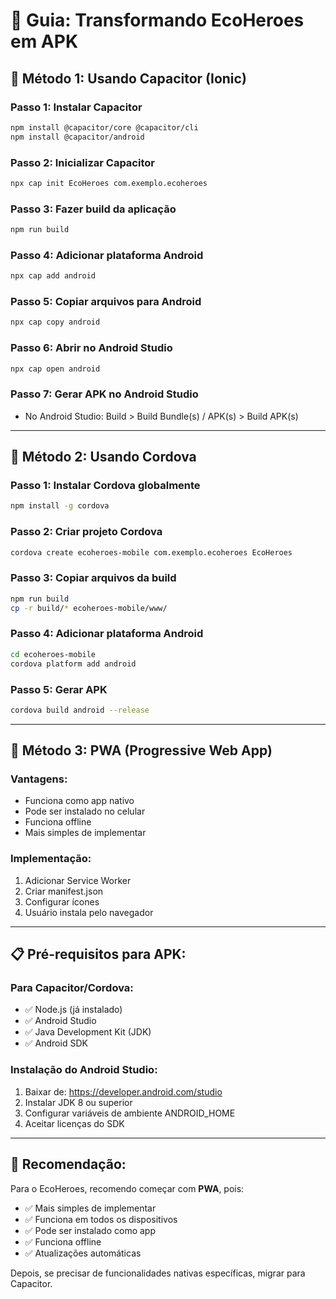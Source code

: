 # 📱 Guia: Transformando EcoHeroes em APK

## 🚀 Método 1: Usando Capacitor (Ionic)

### Passo 1: Instalar Capacitor
```bash
npm install @capacitor/core @capacitor/cli
npm install @capacitor/android
```

### Passo 2: Inicializar Capacitor
```bash
npx cap init EcoHeroes com.exemplo.ecoheroes
```

### Passo 3: Fazer build da aplicação
```bash
npm run build
```

### Passo 4: Adicionar plataforma Android
```bash
npx cap add android
```

### Passo 5: Copiar arquivos para Android
```bash
npx cap copy android
```

### Passo 6: Abrir no Android Studio
```bash
npx cap open android
```

### Passo 7: Gerar APK no Android Studio
- No Android Studio: Build > Build Bundle(s) / APK(s) > Build APK(s)

---

## 🚀 Método 2: Usando Cordova

### Passo 1: Instalar Cordova globalmente
```bash
npm install -g cordova
```

### Passo 2: Criar projeto Cordova
```bash
cordova create ecoheroes-mobile com.exemplo.ecoheroes EcoHeroes
```

### Passo 3: Copiar arquivos da build
```bash
npm run build
cp -r build/* ecoheroes-mobile/www/
```

### Passo 4: Adicionar plataforma Android
```bash
cd ecoheroes-mobile
cordova platform add android
```

### Passo 5: Gerar APK
```bash
cordova build android --release
```

---

## 🚀 Método 3: PWA (Progressive Web App)

### Vantagens:
- Funciona como app nativo
- Pode ser instalado no celular
- Funciona offline
- Mais simples de implementar

### Implementação:
1. Adicionar Service Worker
2. Criar manifest.json
3. Configurar ícones
4. Usuário instala pelo navegador

---

## 📋 Pré-requisitos para APK:

### Para Capacitor/Cordova:
- ✅ Node.js (já instalado)
- ✅ Android Studio
- ✅ Java Development Kit (JDK)
- ✅ Android SDK

### Instalação do Android Studio:
1. Baixar de: https://developer.android.com/studio
2. Instalar JDK 8 ou superior
3. Configurar variáveis de ambiente ANDROID_HOME
4. Aceitar licenças do SDK

---

## 🎯 Recomendação:

Para o EcoHeroes, recomendo começar com **PWA**, pois:
- ✅ Mais simples de implementar
- ✅ Funciona em todos os dispositivos
- ✅ Pode ser instalado como app
- ✅ Funciona offline
- ✅ Atualizações automáticas

Depois, se precisar de funcionalidades nativas específicas, migrar para Capacitor.

